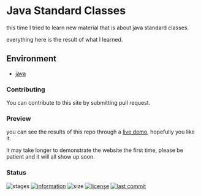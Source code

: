 # Java Standard Classes

this time I tried to learn new material that is about java standard classes.

everything here is the result of what I learned.

## Environment

- [java](https://www.java.com/)

### Contributing

You can contribute to this site by submitting pull request.

### Preview

you can see the results of this repo through a [live demo](https://github.com/novaardiansyah/java-standard-classes),
hopefully you like it.

it may take longer to demonstrate the website the first time, please be patient and it will all show up soon.

### Status

![stages](https://img.shields.io/badge/stages-development-informational)
[![information](https://img.shields.io/badge/information-references-informational)](https://github.com/novaardiansyah/java-standard-classes/blob/main/references.json)
![size](https://img.shields.io/github/repo-size/novaardiansyah/java-standard-classes?label=size&color=informational)
[![license](https://img.shields.io/badge/license-MIT-blue.svg)](https://github.com/novaardiansyah/java-standard-classes/blob/main/LICENSE)
[![last commit](https://img.shields.io/github/last-commit/novaardiansyah/java-standard-classes?label=last%20commit&color=informational)](https://github.com/novaardiansyah/java-standard-classes/commits/main)

